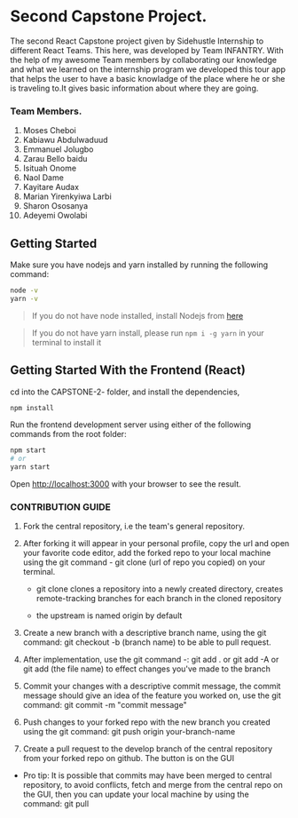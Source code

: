 # Second Capstone Project.
The second React Capstone project given by Sidehustle Internship to different React Teams.
This here, was developed by Team INFANTRY.
With the help of my awesome Team members by collaborating our knowledge and what we learned 
on the internship program we developed this tour app that helps the user to have a basic knowladge of the place where he 
or she is traveling to.It gives basic information about where they are going.

 ###  Team Members.
 1. Moses Cheboi
 2. Kabiawu Abdulwaduud
 3. Emmanuel Jolugbo 
 4. Zarau Bello baidu
 5. Isituah Onome
 6. Naol Dame
 7. Kayitare Audax 
 8. Marian Yirenkyiwa Larbi
 9. Sharon Ososanya
 10. Adeyemi Owolabi
 
## Getting Started

Make sure you have nodejs and yarn installed by running the following command:

```bash
node -v
yarn -v
```

> If you do not have node installed, install Nodejs from [here](https://nodejs.org/en/download/)

> If you do not have yarn install, please run `npm i -g yarn` in your terminal to install it

## Getting Started With the Frontend (React)

cd into the CAPSTONE-2- folder,  and install the dependencies,

```bash
npm install
```

Run the frontend development server using either of the following commands from the root folder:

```bash
npm start
# or
yarn start
```

Open [http://localhost:3000](http://localhost:3000) with your browser to see the result.

### CONTRIBUTION GUIDE

1. Fork the central repository, i.e the team's general repository.

2. After forking it will appear in your personal profile, copy the url and open your favorite code editor, add the forked repo to your local machine using the git command - git clone (url of repo you copied) on your terminal.

   - git clone clones a repository into a newly created directory, creates remote-tracking branches for each branch in the cloned repository

   - the upstream is named origin by default

3. Create a new branch with a descriptive branch name, using the git command: git checkout -b (branch name) to be able to pull request.

4. After implementation, use the git command -: git add . or git add -A or git add (the file name) to effect changes you've made to the branch

5. Commit your changes with a descriptive commit message, the commit message should give an idea of the feature you worked on, use the git command: git commit -m "commit message"

6. Push changes to your forked repo with the new branch you created using the git command: git push origin your-branch-name

7. Create a pull request to the develop branch of the central repository from your forked repo on github. The button is on the GUI

- Pro tip: It is possible that commits may have been merged to central repository, to avoid conflicts, fetch and merge from the central repo on the GUI, then you can update your local machine by using the command: git pull
